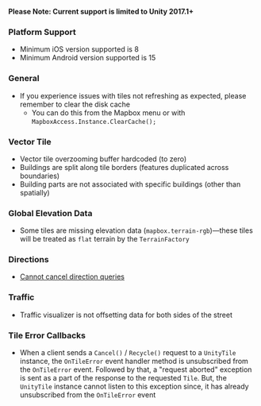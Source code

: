 **Please Note: Current support is limited to Unity 2017.1+**

### Platform Support

- Minimum iOS version supported is 8
- Minimum Android version supported is 15

### General

- If you experience issues with tiles not refreshing as expected, please remember to clear the disk cache
  - You can do this from the Mapbox menu or with `MapboxAccess.Instance.ClearCache();`

### Vector Tile

- Vector tile overzooming buffer hardcoded (to zero)
- Buildings are split along tile borders (features duplicated across boundaries)
- Building parts are not associated with specific buildings (other than spatially)

### Global Elevation Data

- Some tiles are missing elevation data (`mapbox.terrain-rgb`)—these tiles will be treated as `flat` terrain by the `TerrainFactory`

### Directions

- [Cannot cancel direction queries](https://github.com/mapbox/mapbox-sdk-cs/issues/19)

### Traffic

- Traffic visualizer is not offsetting data for both sides of the street


### Tile Error Callbacks

- When a client sends a `Cancel()` / `Recycle()` request to a `UnityTile` instance, the `OnTileError` event handler method is unsubscribed from the `OnTileError` event. Followed by that, a "request aborted" exception is sent as a part of the response to the requested `Tile`. But, the `UnityTile` instance cannot listen to this exception since, it has already unsubscribed from the `OnTileError` event


